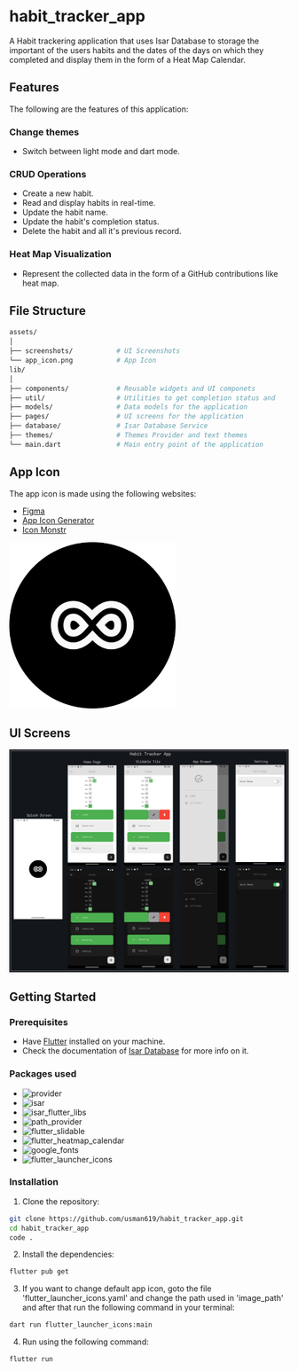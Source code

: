 # habit_tracker_app

A Habit trackering application that uses Isar Database to storage the important of the users habits and the dates of the days on which they completed and display them in the form of a Heat Map Calendar.

## Features

The following are the features of this application:

### Change themes

- Switch between light mode and dart mode.

### CRUD Operations

- Create a new habit.
- Read and display habits in real-time.
- Update the habit name.
- Update the habit's completion status.
- Delete the habit and all it's previous record.

### Heat Map Visualization

- Represent the collected data in the form of a GitHub contributions like heat map.

## File Structure

```bash
assets/
│
├── screenshots/           # UI Screenshots
└── app_icon.png           # App Icon
lib/
│
├── components/            # Reusable widgets and UI componets
├── util/                  # Utilities to get completion status and
├── models/                # Data models for the application
├── pages/                 # UI screens for the application
├── database/              # Isar Database Service
├── themes/                # Themes Provider and text themes
└── main.dart              # Main entry point of the application
```

## App Icon

The app icon is made using the following websites:

- [Figma](https://www.figma.com/)
- [App Icon Generator](https://www.appicon.co/)
- [Icon Monstr](https://iconmonstr.com/)

<img src="assets/app_icon.png" alt="app_icon" width="300" height="300" >

## UI Screens

<img src="assets/screenshots/habit_tracker_UI.png" alt="UI">

## Getting Started

### Prerequisites

- Have [Flutter](https://flutter.dev/) installed on your machine.
- Check the documentation of [Isar Database](https://isar.dev/) for more info on it.

### Packages used

- ![provider](https://pub.dev/packages/provider)
- ![isar](https://pub.dev/packages/isar)
- ![isar_flutter_libs](https://pub.dev/packages/isar_flutter_libs)
- ![path_provider](https://pub.dev/packages/path_provider)
- ![flutter_slidable](https://pub.dev/packages/flutter_slidable)
- ![flutter_heatmap_calendar](https://pub.dev/packages/flutter_heatmap_calendar)
- ![google_fonts](https://pub.dev/packages/google_fonts)
- ![flutter_launcher_icons](https://pub.dev/packages/flutter_launcher_icons)

### Installation

1. Clone the repository:

```bash
git clone https://github.com/usman619/habit_tracker_app.git
cd habit_tracker_app
code .
```

2. Install the dependencies:

```bash
flutter pub get
```

3. If you want to change default app icon, goto the file 'flutter_launcher_icons.yaml' and change the path used in 'image_path' and after that run the following command in your terminal:

```bash
dart run flutter_launcher_icons:main
```

4. Run using the following command:

```bash
flutter run
```
